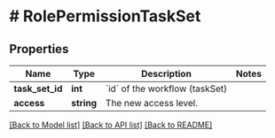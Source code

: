 # # RolePermissionTaskSet

## Properties

Name | Type | Description | Notes
------------ | ------------- | ------------- | -------------
**task_set_id** | **int** | &#x60;id&#x60; of the workflow (taskSet) |
**access** | **string** | The new access level. |

[[Back to Model list]](../../README.md#models) [[Back to API list]](../../README.md#endpoints) [[Back to README]](../../README.md)
